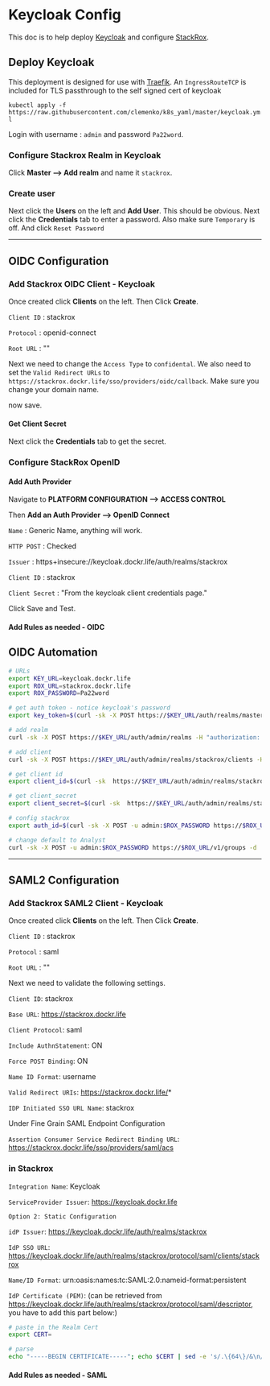 # Keycloak Config

This doc is to help deploy [Keycloak](https://www.keycloak.org/) and configure [StackRox](https://stackrox.com).

## Deploy Keycloak

This deployment is designed for use with [Traefik](https://traefik.io/). An `IngressRouteTCP` is included for TLS passthrough to the self signed cert of keycloak

`kubectl apply -f https://raw.githubusercontent.com/clemenko/k8s_yaml/master/keycloak.yml`

Login with username : `admin` and password `Pa22word`.

### Configure Stackrox Realm in Keycloak

Click **Master --> Add realm** and name it `stackrox`.

### Create user

Next click the **Users** on the left and **Add User**. This should be obvious. Next click the **Credentials** tab to enter a password. Also make sure `Temporary` is off. And click `Reset Password`

---

## OIDC Configuration

### Add Stackrox OIDC Client - Keycloak

Once created click **Clients** on the left. Then Click **Create**.

`Client ID` : stackrox

`Protocol` : openid-connect

`Root URL` : ""

Next we need to change the `Access Type` to `confidental`. We also need to set the `Valid Redirect URLs` to `https://stackrox.dockr.life/sso/providers/oidc/callback`. Make sure you change your domain name.

now save.

#### Get Client Secret

Next click the **Credentials** tab to get the secret.

### Configure StackRox OpenID

#### Add Auth Provider

Navigate to **PLATFORM CONFIGURATION --> ACCESS CONTROL**

Then **Add an Auth Provider --> OpenID Connect**

`Name` : Generic Name, anything will work.

`HTTP POST` : Checked

`Issuer` : https+insecure://keycloak.dockr.life/auth/realms/stackrox

`Client ID` : stackrox

`Client Secret` : "From the keycloak client credentials page."

Click Save and Test.

#### Add Rules as needed - OIDC

## OIDC Automation

```bash
# URLs 
export KEY_URL=keycloak.dockr.life
export ROX_URL=stackrox.dockr.life
export ROX_PASSWORD=Pa22word

# get auth token - notice keycloak's password 
export key_token=$(curl -sk -X POST https://$KEY_URL/auth/realms/master/protocol/openid-connect/token -d 'client_id=admin-cli&username=admin&password=Pa22word&credentialId=&grant_type=password' | jq -r .access_token)

# add realm
curl -sk -X POST https://$KEY_URL/auth/admin/realms -H "authorization: Bearer $key_token" -H 'accept: application/json, text/plain, */*' -H 'content-type: application/json;charset=UTF-8' -d '{"enabled":true,"id":"stackrox","realm":"stackrox"}'

# add client
curl -sk -X POST https://$KEY_URL/auth/admin/realms/stackrox/clients -H "authorization: Bearer $key_token" -H 'accept: application/json, text/plain, */*' -H 'content-type: application/json;charset=UTF-8' -d '{"enabled":true,"attributes":{},"redirectUris":[],"clientId":"stackrox","protocol":"openid-connect","publicClient": false,"redirectUris":["https://'$ROX_URL'/sso/providers/oidc/callback"]}'

# get client id
export client_id=$(curl -sk  https://$KEY_URL/auth/admin/realms/stackrox/clients/ -H "authorization: Bearer $key_token"  | jq -r '.[] | select(.clientId=="stackrox") | .id')

# get client_secret
export client_secret=$(curl -sk  https://$KEY_URL/auth/admin/realms/stackrox/clients/$client_id/client-secret -H "authorization: Bearer $key_token" | jq -r .value)

# config stackrox
export auth_id=$(curl -sk -X POST -u admin:$ROX_PASSWORD https://$ROX_URL/v1/authProviders -d '{"type":"oidc","uiEndpoint":"'$ROX_URL'","enabled":true,"config":{"mode":"post","do_not_use_client_secret":"false","client_secret":"'$client_secret'","issuer":"https+insecure://'$KEY_URL'/auth/realms/stackrox","client_id":"stackrox"},"name":"stackrox"}' | jq -r .id)

# change default to Analyst
curl -sk -X POST -u admin:$ROX_PASSWORD https://$ROX_URL/v1/groups -d '{"props":{"authProviderId":"'$auth_id'"},"roleName":"Analyst"}'
```

---

## SAML2 Configuration

### Add Stackrox SAML2 Client - Keycloak

Once created click **Clients** on the left. Then Click **Create**.

`Client ID` : stackrox

`Protocol` : saml

`Root URL` : ""

Next we need to validate the following settings.

`Client ID`: stackrox

`Base URL`: https://stackrox.dockr.life

`Client Protocol`: saml

`Include AuthnStatement`: ON

`Force POST Binding`: ON

`Name ID Format`: username

`Valid Redirect URIs`: https://stackrox.dockr.life/*

`IDP Initiated SSO URL Name`: stackrox

Under Fine Grain SAML Endpoint Configuration

`Assertion Consumer Service Redirect Binding URL`: https://stackrox.dockr.life/sso/providers/saml/acs

### in Stackrox

`Integration Name`: Keycloak

`ServiceProvider Issuer`: https://keycloak.dockr.life

`Option 2: Static Configuration`

`idP Issuer`: https://keycloak.dockr.life/auth/realms/stackrox

`IdP SSO URL`: https://keycloak.dockr.life/auth/realms/stackrox/protocol/saml/clients/stackrox

`Name/ID Format`: urn:oasis:names:tc:SAML:2.0:nameid-format:persistent

`IdP Certificate (PEM)`:
(can be retrieved from https://keycloak.dockr.life/auth/realms/stackrox/protocol/saml/descriptor, you have to add this part below:)

```bash
# paste in the Realm Cert
export CERT=

# parse 
echo "-----BEGIN CERTIFICATE-----"; echo $CERT | sed -e 's/.\{64\}/&\n/g'; echo "-----END CERTIFICATE-----"
```

#### Add Rules as needed - SAML
